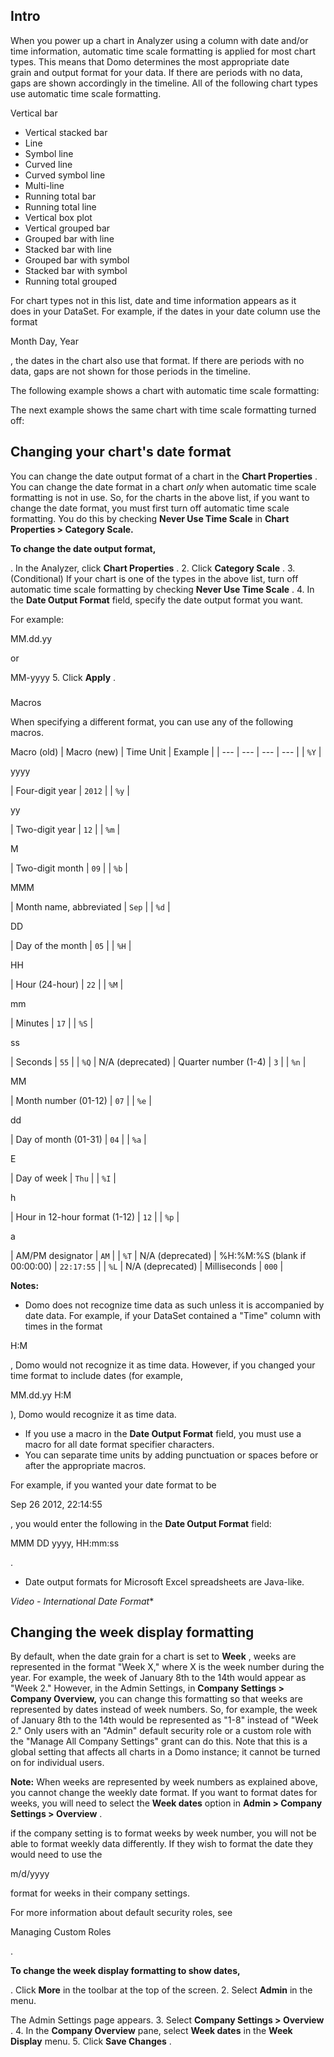

Intro
-------

When you power up a chart in Analyzer using a column with date and/or time information, automatic time scale formatting is applied for most chart types. This means that Domo determines the most appropriate date grain and output format for your data. If there are periods with no data, gaps are shown accordingly in the timeline. All of the following chart types use automatic time scale formatting.

 Vertical bar
* Vertical stacked bar
* Line
* Symbol line
* Curved line
* Curved symbol line
* Multi-line
* Running total bar
* Running total line
* Vertical box plot
* Vertical grouped bar
* Grouped bar with line
* Stacked bar with line
* Grouped bar with symbol
* Stacked bar with symbol
* Running total grouped

For chart types not in this list, date and time information appears as it does in your DataSet. For example, if the dates in your date column use the format

Month Day, Year

, the dates in the chart also use that format. If there are periods with no data, gaps are not shown for those periods in the timeline.


 The following example shows a chart with automatic time scale formatting:

The next example shows the same chart with time scale formatting turned off:

Changing your chart's date format
-----------------------------------

You can change the date output format of a chart in the
 **Chart Properties**
 . You can change the date format in a chart
 *only*
 when automatic time scale formatting is not in use. So, for the charts in the above list, if you want to change the date format, you must first turn off automatic time scale formatting. You do this by checking
 **Never Use Time Scale**
 in
 **Chart Properties > Category Scale.**


**To change the date output format,**

. In the Analyzer, click
 **Chart Properties**
 .
2. Click
 **Category Scale**
 .
3. (Conditional) If your chart is one of the types in the above list, turn off automatic time scale formatting by checking
 **Never Use Time Scale**
 .
4. In the
 **Date Output Format**
 field, specify the date output format you want.


 For example:

MM.dd.yy

or

MM-yyyy
5. Click
 **Apply**
 .


###
 Macros

When specifying a different format, you can use any of the following macros.


 Macro (old)
  |
 Macro (new)
  |
 Time Unit
  |
 Example
  |
| --- | --- | --- | --- |
|
`%Y`
 |

yyyy

|
 Four-digit year
  |
`2012`
 |
|
`%y`
 |

yy

|
 Two-digit year
  |
`12`
 |
|
`%m`
 |

M

|
 Two-digit month
  |
`09`
 |
|
`%b`
 |

MMM

|
 Month name, abbreviated
  |
`Sep`
 |
|
`%d`
 |

DD

|
 Day of the month
  |
`05`
 |
|
`%H`
 |

HH

|
 Hour (24-hour)
  |
`22`
 |
|
`%M`
 |

mm

|
 Minutes
  |
`17`
 |
|
`%S`
 |

ss

|
 Seconds
  |
`55`
 |
|
`%Q`
 |
 N/A (deprecated)
  |
 Quarter number (1-4)
  |
`3`
 |
|
`%n`
 |

MM

|
 Month number (01-12)
  |
`07`
 |
|
`%e`
 |

dd

|
 Day of month (01-31)
  |
`04`
 |
|
`%a`
 |

E

|
 Day of week
  |
`Thu`
 |
|
`%I`
 |

h

|
 Hour in 12-hour format (1-12)
  |
`12`
 |
|
`%p`
 |

a

|
 AM/PM designator
  |
`AM`
 |
|
`%T`
 |
 N/A (deprecated)
  |
 %H:%M:%S (blank if 00:00:00)
  |
`22:17:55`
 |
|
`%L`
 |
 N/A (deprecated)
  |
 Milliseconds
  |
`000`
 |


**Notes:**


* Domo does not recognize time data as such unless it is accompanied by date data. For example, if your DataSet contained a "Time" column with times in the format

H:M

, Domo would not recognize it as time data. However, if you changed your time format to include dates (for example,

MM.dd.yy H:M

), Domo would recognize it as time data.
* If you use a macro in the
 **Date Output Format**
 field, you must use a macro for all date format specifier characters.
* You can separate time units by adding punctuation or spaces before or after the appropriate macros.


 For example, if you wanted your date format to be

Sep 26 2012, 22:14:55

, you would enter the following in the
 **Date Output Format**
 field:

MMM DD yyyy, HH:mm:ss

.
* Date output formats for Microsoft Excel spreadsheets are Java-like.

*Video - International Date Format**


 Changing the week display formatting
--------------------------------------

By default, when the date grain for a chart is set to
 **Week**
 , weeks are represented in the format "Week X," where X is the week number during the year. For example, the week of January 8th to the 14th would appear as "Week 2." However, in the Admin Settings, in
 **Company Settings > Company Overview,**
 you can change this formatting so that weeks are represented by dates instead of week numbers. So, for example, the week of January 8th to the 14th would be represented as "1-8" instead of "Week 2." Only users with an "Admin" default security role or a custom role with the "Manage All Company Settings" grant can do this. Note that this is a global setting that affects all charts in a Domo instance; it cannot be turned on for individual users.


**Note:**
 When weeks are represented by week numbers as explained above, you cannot change the weekly date format. If you want to format dates for weeks, you will need to select the
 **Week dates**
 option in
 **Admin > Company Settings > Overview**
 .

if the company setting is to format weeks by week number, you will not be able to format weekly data differently. If they wish to format the date they would need to use the

m/d/yyyy

format for weeks in their company settings.


 For more information about default security roles, see

Managing Custom Roles

.


**To change the week display formatting to show dates,**

. Click
 **More**
 in the toolbar at the top of the screen.
2. Select
 **Admin**
 in the menu.


 The Admin Settings page appears.
3. Select
 **Company Settings > Overview**
 .
4. In the
 **Company Overview**
 pane, select
 **Week dates**
 in the
 **Week Display**
 menu.
5. Click
 **Save Changes**
 .


